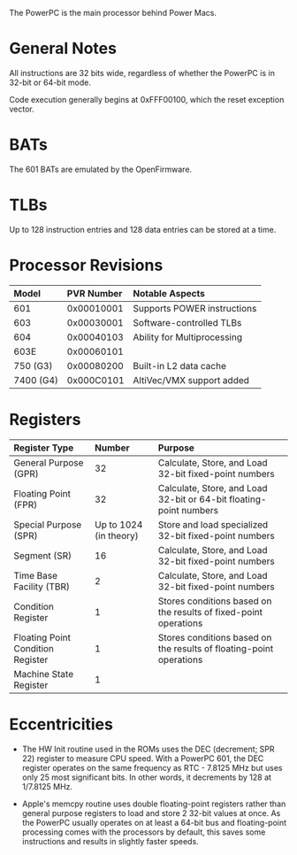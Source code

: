 The PowerPC is the main processor behind Power Macs.

# General Notes

All instructions are 32 bits wide, regardless of whether the PowerPC is in 32-bit or 64-bit mode.

Code execution generally begins at 0xFFF00100, which the reset exception vector.

# BATs

The 601 BATs are emulated by the OpenFirmware.

# TLBs

Up to 128 instruction entries and 128 data entries can be stored at a time.

# Processor Revisions

| Model         | PVR Number  | Notable Aspects             |
| :------------ | :---------- | :-------------------------- |
| 601           | 0x00010001  | Supports POWER instructions |
| 603           | 0x00030001  | Software-controlled TLBs    |
| 604           | 0x00040103  | Ability for Multiprocessing |
| 603E          | 0x00060101  |                             |
| 750 (G3)      | 0x00080200  | Built-in L2 data cache      |
| 7400 (G4)     | 0x000C0101  | AltiVec/VMX support added   |

# Registers

| Register Type                     | Number                 | Purpose                                               |
| :-------------------------------- | :--------------------- | :---------------------------------------------------- |
| General Purpose (GPR)             | 32                     | Calculate, Store, and Load 32-bit fixed-point numbers |
| Floating Point (FPR)              | 32                     | Calculate, Store, and Load 32-bit or 64-bit floating-point numbers |
| Special Purpose (SPR)             | Up to 1024 (in theory) | Store and load specialized 32-bit fixed-point numbers |
| Segment (SR)                      | 16                     | Calculate, Store, and Load 32-bit fixed-point numbers |
| Time Base Facility (TBR)          | 2                      | Calculate, Store, and Load 32-bit fixed-point numbers |
| Condition Register                | 1                      | Stores conditions based on the results of fixed-point operations |
| Floating Point Condition Register | 1                      | Stores conditions based on the results of floating-point operations |
| Machine State Register            | 1                      |                                                       |

# Eccentricities

* The HW Init routine used in the ROMs uses the DEC (decrement; SPR 22) register to measure CPU speed. With a PowerPC 601, the DEC register operates on the same frequency as RTC - 7.8125 MHz but uses only 25 most significant bits. In other words, it decrements by 128 at 1/7.8125 MHz.

* Apple's memcpy routine uses double floating-point registers rather than general purpose registers to load and store 2 32-bit values at once. As the PowerPC usually operates on at least a 64-bit bus and floating-point processing comes with the processors by default, this saves some instructions and results in slightly faster speeds.